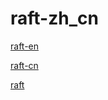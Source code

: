 # raft-zh_cn

[raft-en](https://ramcloud.atlassian.net/wiki/download/attachments/6586375/raft.pdf)

[raft-cn](https://github.com/maemual/raft-zh_cn/blob/master/raft-zh_cn.md)

[raft](https://raft.github.io/)
